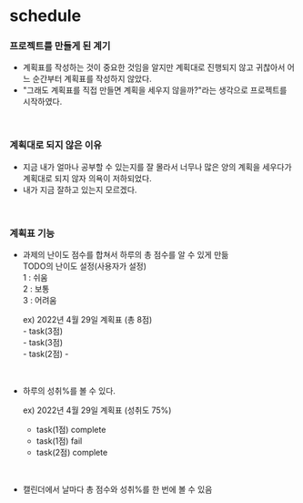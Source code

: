 # schedule

### 프로젝트를 만들게 된 계기

  + 계획표를 작성하는 것이 중요한 것임을 알지만 계획대로 진행되지 않고 귀찮아서 어느 순간부터 계획표를 작성하지 않았다.
  + "그래도 계획표를 직접 만들면 계획을 세우지 않을까?"라는 생각으로 프로젝트를 시작하였다.

<br>

### 계획대로 되지 않은 이유

  + 지금 내가 얼마나 공부할 수 있는지를 잘 몰라서 너무나 많은 양의 계획을 세우다가 계획대로 되지 않자 의욕이 저하되었다. 
  + 내가 지금 잘하고 있는지 모르겠다.

<br>

### 계획표 기능

  + 과제의 난이도 점수를 합쳐서 하루의 총 점수를 알 수 있게 만듦 <br>
    TODO의 난이도 설정(사용자가 설정) <br>
    1 : 쉬움 <br>
    2 : 보통 <br>
    3 : 어려움 <br>
    
    
    ex) 2022년 4월 29일 계획표 (총 8점) <br>
        - task(3점) <br>
        - task(3점) <br>
        - task(2점)
        - 
<br>

   + 하루의 성취%를 볼 수 있다.
    
        ex) 2022년 4월 29일 계획표 (성취도 75%) <br>
        - task(1점) complete<br>
        - task(1점) fail<br>
        - task(2점) complete

<br>
    
  + 캘린더에서 날마다 총 점수와 성취%를 한 번에 볼 수 있음
